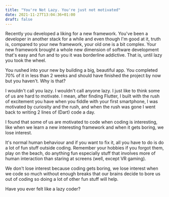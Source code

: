 ```yaml
---
title: "You're Not Lazy. You're just not motivated"
date: 2021-11-27T13:04:36+01:00
draft: false
---
```


Recently you developed a liking for a new framework. You've been a developer in another stack for a while and even though I'm good at it, truth is, compared to your new framework, your old one is a bit complex. Your new framework brought a whole new dimension of software development that's easy and fun and to you it was borderline addictive.
That is, until lazy you took the wheel. 

You rushed into your new by building a big, beautiful app. You completed 70% of it in less than 2 weeks and should have finished the project by now but you haven't. Why is that?

I wouldn't call you lazy. I wouldn't call anyone lazy. I just like to think some of us are hard to motivate. I mean, after finding Flutter, I built with the rush of excitement you have when you fiddle with your first smartphone, I was motivated by curiosity and the rush, and when the rush was gone I went back to writing 2 lines of (Dart) code a day. 

I found that some of us are motivated to code when coding is interesting, like when we learn a new interesting framework and when it gets boring, we lose interest.

It's normal human behaviour and if you want to fix it, all you have to do is do a lot of fun stuff outside coding. Remember your hobbies if you forgot them, play on the beach, do anything fun especially stuff that involves more of human interaction than staring at screens (well, except VR gaming). 

We don't lose interest because coding gets boring, we lose interest when we code so much without enough breaks that our brains decide to bore us out of coding so doing a lot of other fun stuff will help. 

Have you ever felt like a lazy coder? 

